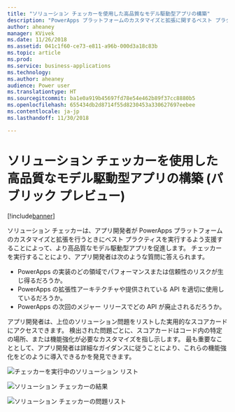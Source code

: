 ```yaml
---
title: "ソリューション チェッカーを使用した高品質なモデル駆動型アプリの構築"
description: "PowerApps プラットフォームのカスタマイズと拡張に関するベスト プラクティスを実行します"
author: aheaney
manager: KVivek
ms.date: 11/26/2018
ms.assetid: 041c1f60-ce73-e811-a96b-000d3a18c83b
ms.topic: article
ms.prod: 
ms.service: business-applications
ms.technology: 
ms.author: aheaney
audience: Power user
ms.translationtype: HT
ms.sourcegitcommit: ba1e0a919b45697fd78e54e462b89f37cc8880b5
ms.openlocfilehash: 655434db2d8714f55d8230453a330627697eebee
ms.contentlocale: ja-jp
ms.lasthandoff: 11/30/2018

---
```

# <a name="build-model-driven-apps-of-higher-quality-with-solution-checker-public-preview"></a>ソリューション チェッカーを使用した高品質なモデル駆動型アプリの構築 (パブリック プレビュー)


[!include[banner](../../includes/banner.md)]

ソリューション チェッカーは、アプリ開発者が PowerApps プラットフォームのカスタマイズと拡張を行うときにベスト プラクティスを実行するよう支援することによって、より高品質なモデル駆動型アプリを促進します。 チェッカーを実行することにより、アプリ開発者は次のような質問に答えられます。

- PowerApps の実装のどの領域でパフォーマンスまたは信頼性のリスクが生じ得るだろうか。
- PowerApps の拡張性アーキテクチャや提供されている API を適切に使用しているだろうか。
- PowerApps の次回のメジャー リリースでどの API が廃止されるだろうか。
 
アプリ開発者は、上位のソリューション問題をリストした実用的なスコアカードにアクセスできます。 検出された問題ごとに、スコアカードはコード内の特定の場所、または機能強化が必要なカスタマイズを指し示します。 最も重要なこととして、アプリ開発者は詳細なガイダンスに従うことにより、これらの機能強化をどのように導入できるかを発見できます。

![チェッカーを実行中のソリューション リスト](media/01_SolutionList.jpg "ソリューション チェッカーを実行中")

![ソリューション チェッカーの結果](media/02_Summary.jpg "ソリューション チェッカーの結果")

![ソリューション チェッカーの問題リスト](media/03_IssueList.jpg "ソリューション チェッカーの問題リスト")



